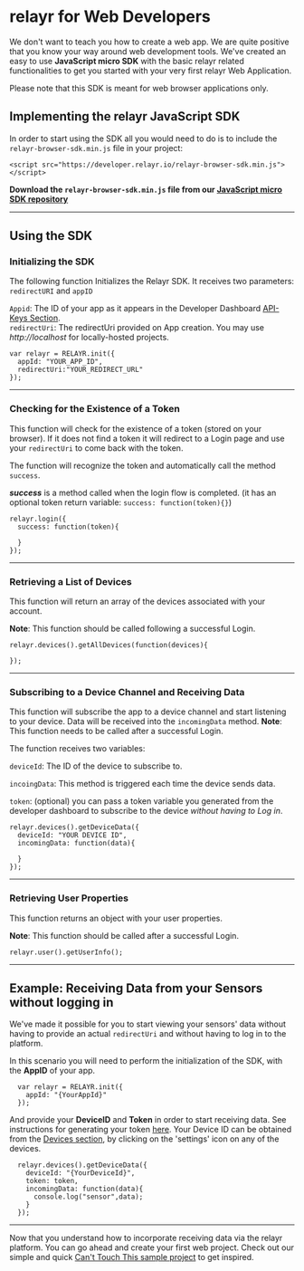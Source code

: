 #  relayr for Web Developers

We don't want to teach you how to create a web app. We are quite positive that you know your way around web development tools. We've created an easy to use **JavaScript micro SDK** with the basic relayr related functionalities to get you started with your very first relayr Web Application.

Please note that this SDK is meant for web browser applications only. 

## Implementing the relayr JavaScript SDK

In order to start using the SDK all you would need to do is to include the `relayr-browser-sdk.min.js` file in your project:

	<script src="https://developer.relayr.io/relayr-browser-sdk.min.js"></script>


**Download the `relayr-browser-sdk.min.js` file from our [JavaScript micro SDK repository](https://github.com/relayr/browser-sdk)**

----------

## Using the SDK

### Initializing the SDK 

The following function Initializes the Relayr SDK. It receives two parameters: 
`redirectURI` and `appID`

`Appid`: The ID of your app as it appears in the Developer Dashboard [API-Keys Section](https://developer.relayr.io/dashboard/apps/myApps).<br/>
`redirectUri`: The redirectUri provided on App creation. You may use *http://localhost* for locally-hosted projects. 

	var relayr = RELAYR.init({
	  appId: "YOUR_APP_ID",
	  redirectUri:"YOUR_REDIRECT_URL"
	});


----------


### Checking for the Existence of a Token

This function will check for the existence of a token (stored on your browser). If it does not find a token it will redirect to a Login page and use your `redirectUri` to come back with the token.

The function will recognize the token and automatically call the method `success`.

***success*** is a method called when the login flow is completed. 
(it has an optional token return variable: `success: function(token){}`)

	
	relayr.login({
	  success: function(token){
	  
	  }
	});


----------


### Retrieving a List of Devices

This function will return an array of the devices associated with your account.

**Note**: This function should be called following a successful Login.

	relayr.devices().getAllDevices(function(devices){
	        
	});


----------


### Subscribing to a Device Channel and Receiving Data

This function will subscribe the app to a device channel and start listening to your device. Data will be received into the `incomingData` method.
**Note**: This function needs to be called after a successful Login.

The function receives two variables:
 
`deviceId`: The ID of the device to subscribe to.

`incoingData`: This method is triggered each time the device sends data. 

`token`: (optional) you can pass a token variable you generated from the developer dashboard to subscribe to the device *without having to Log in*. 

	relayr.devices().getDeviceData({
	  deviceId: "YOUR DEVICE ID", 
	  incomingData: function(data){
	
	  }
	}); 


----------


### Retrieving User Properties         

This function returns an object with your user properties.
 
**Note**: This function should be called after a successful Login.

	relayr.user().getUserInfo();


----------
## Example: Receiving Data from your Sensors without logging in

We've made it possible for you to start viewing your sensors' data without having to provide an actual `redirectUri` and without having to log in to the platform.

In this scenario you will need to perform the initialization of the SDK, with the **AppID** of your app.

	  var relayr = RELAYR.init({
	    appId: "{YourAppId}"
	  });

And provide your **DeviceID** and **Token** in order to start receiving data. See instructions for generating your token [here](https://developer.relayr.io/documents/WebDev/OAuthToken). Your Device ID can be obtained from the [Devices section](https://developer.relayr.io/dashboard/devices), by clicking on the 'settings' icon on any of the devices. 
	
	  relayr.devices().getDeviceData({
	    deviceId: "{YourDeviceId}", 
	    token: token,
	    incomingData: function(data){
	      console.log("sensor",data);
	    }
	  });    


----------

Now that you understand how to incorporate receiving data via the relayr platform. You can go ahead and create your first web project. Check out our simple and quick <a href="https://github.com/relayr/cantTouchThis" target="_blank">Can't Touch This sample project</a> to get inspired.